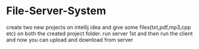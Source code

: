 # File-Server-System
create two new projects on intellij idea and give some files(txt,pdf,mp3,cpp etc) on both the created project folder.
run server 1st and then run the client and now you can upload and download from server
